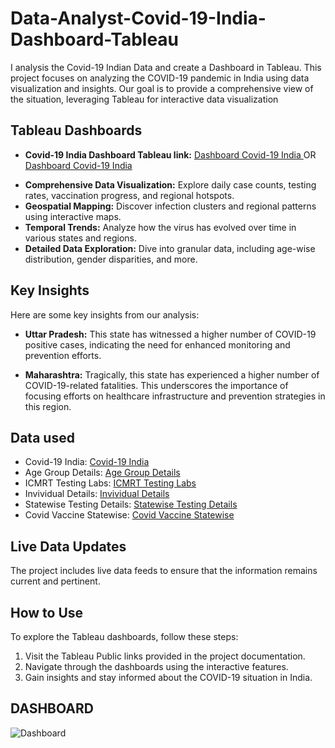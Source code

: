 # Data-Analyst-Covid-19-India-Dashboard-Tableau
I analysis the Covid-19 Indian Data and create a Dashboard in Tableau. This project focuses on analyzing the COVID-19 pandemic in India using data visualization and insights. Our goal is to provide a comprehensive view of the situation, leveraging Tableau for interactive data visualization

## Tableau Dashboards
- **Covid-19 India Dashboard Tableau link:**  <a href="https://public.tableau.com/app/profile/ashutosh.maurya4181/viz/Book4_17431519738620/Dashboard12?publish=yes"> Dashboard Covid-19 India </a>  OR  <a href="https://github.com/Ashutosh-py7/Data-Analyst-Covid-19-India-Dashboard-Tableau/blob/main/Dashboard.png"> Dashboard Covid-19 India </a>

+ **Comprehensive Data Visualization:**   Explore daily case counts, testing rates, vaccination progress, and regional hotspots.
+ **Geospatial Mapping:** Discover infection clusters and regional patterns using interactive maps.
+ **Temporal Trends:** Analyze how the virus has evolved over time in various states and regions.
+ **Detailed Data Exploration:** Dive into granular data, including age-wise distribution, gender disparities, and more.
## Key Insights
Here are some key insights from our analysis:

+ **Uttar Pradesh:** This state has witnessed a higher number of COVID-19 positive cases, indicating the need for enhanced monitoring and prevention efforts.

+ **Maharashtra:** Tragically, this state has experienced a higher number of COVID-19-related fatalities. This underscores the importance of focusing efforts on healthcare infrastructure and prevention strategies in this region.

## Data used
- Covid-19 India: <a href="https://github.com/Ashutosh-py7/Data-Analyst-Covid-19-India-Dashboard-Tableau/blob/main/covid_19_india.csv"> Covid-19 India </a>
- Age Group Details: <a href="https://github.com/Ashutosh-py7/Data-Analyst-Covid-19-India-Dashboard-Tableau/blob/main/AgeGroupDetails.csv"> Age Group Details </a>
- ICMRT Testing Labs: <a href="https://github.com/Ashutosh-py7/Data-Analyst-Covid-19-India-Dashboard-Tableau/blob/main/ICMRTestingLabs.csv"> ICMRT Testing Labs </a>
- Invividual Details: <a href="https://github.com/Ashutosh-py7/Data-Analyst-Covid-19-India-Dashboard-Tableau/blob/main/IndividualDetails.csv"> Invividual Details </a>
- Statewise Testing Details: <a href="https://github.com/Ashutosh-py7/Data-Analyst-Covid-19-India-Dashboard-Tableau/blob/main/StatewiseTestingDetails.csv"> Statewise Testing Details </a>
- Covid Vaccine Statewise: <a href="https://github.com/Ashutosh-py7/Data-Analyst-Covid-19-India-Dashboard-Tableau/blob/main/covid_vaccine_statewise.csv"> Covid Vaccine Statewise </a>

## Live Data Updates
The project includes live data feeds to ensure that the information remains current and pertinent.

## How to Use
To explore the Tableau dashboards, follow these steps:

1. Visit the Tableau Public links provided in the project documentation.
2. Navigate through the dashboards using the interactive features.
3. Gain insights and stay informed about the COVID-19 situation in India.

## DASHBOARD

![Dashboard](https://github.com/user-attachments/assets/032c0038-a3f7-4ffa-87b6-09cc76af6583)

